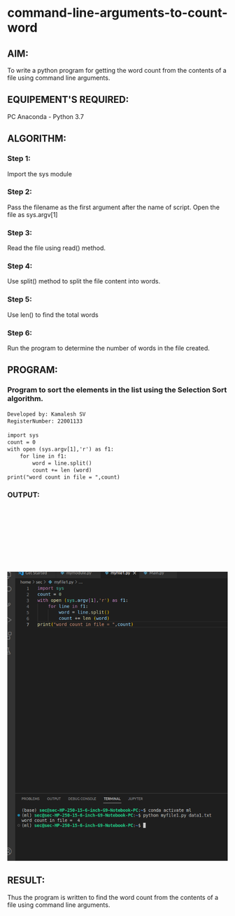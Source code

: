 # command-line-arguments-to-count-word
## AIM:
To write a python program for getting the word count from the contents of a file using command line arguments.
## EQUIPEMENT'S REQUIRED: 
PC
Anaconda - Python 3.7
## ALGORITHM: 
### Step 1:
Import the sys module

### Step 2:
Pass the filename as the first argument after the name of script. Open the file as sys.argv[1]
 
### Step 3: 
Read the file using read() method.

### Step 4:
Use split() method to split the file content into words.

### Step 5:
Use len() to find the total words

### Step 6:
Run the program to determine the number of words in the file created.

## PROGRAM: 
### Program to sort the elements in the list using the Selection Sort algorithm.
```
Developed by: Kamalesh SV
RegisterNumber: 22001133

import sys
count = 0
with open (sys.argv[1],'r') as f1:
    for line in f1:
        word = line.split()
        count += len (word)
print("word count in file = ",count)
```
### OUTPUT:


<br>

<br>

<br>

<br>

<br>
<br>

<br>
<br>

![OUTPUT](./output.png)

## RESULT:
Thus the program is written to find the word count from the contents of a file using command line arguments.
